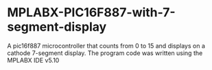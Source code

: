 # MPLABX-PIC16F887-with-7-segment-display
A pic16f887 microcontroller that counts from 0  to 15 and displays on a cathode 7-segment display. The program code was written using the MPLABX IDE v5.10

